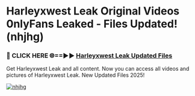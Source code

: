 # Harleyxwest Leak Original Videos 0nlyFans Leaked - Files Updated! (nhjhg)

<h3>🔴 CLICK HERE 🌐==►► <a href="https://tinyurl.com/2jnfzry5" rel="nofollow">Harleyxwest Leak Updated Files</a></h3>

Get Harleyxwest Leak and all content. Now you can access all videos and pictures of Harleyxwest Leak. New Updated Files 2025!

[![nhjhg](https://i.imgur.com/GyGTBgg.gif)](https://tinyurl.com/2jnfzry5)
